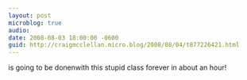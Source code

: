 ```yaml
---
layout: post
microblog: true
audio: 
date: 2008-08-03 18:00:00 -0600
guid: http://craigmcclellan.micro.blog/2008/08/04/t877226421.html
---
```

is going to be donenwith this stupid class forever in about an hour!
